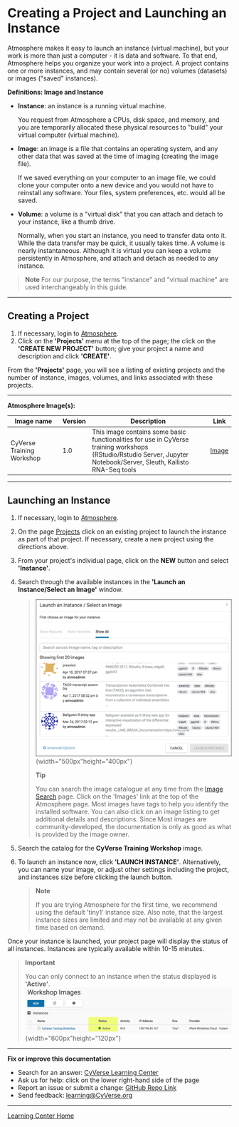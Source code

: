 # Creating a Project and Launching an Instance

Atmosphere makes it easy to launch an instance (virtual machine), but
your work is more than just a computer - it is data and software. To
that end, Atmosphere helps you organize your work into a project. A
project contains one or more instances, and may contain several (or no)
volumes (datasets) or images ("saved" instances).

**Definitions: Image and Instance**

- **Instance**: an instance is a running virtual machine.

    You request from Atmosphere a CPUs, disk space, and memory, and you are
    temporarily allocated these physical resources to "build" your
    virtual computer (virtual machine).

- **Image**: an image is a file that contains an operating system, and any other data that was saved at the time of imaging (creating the image file).

    If we saved everything on your computer to an image file,
    we could clone your computer onto a new device and you would not
    have to reinstall any software. Your files, system preferences,
    etc. would all be saved.

- **Volume**: a volume is a "virtual disk" that you can attach and detach to your instance, like a thumb drive.

    Normally, when you start an
    instance, you need to transfer data onto it. While the data
    transfer may be quick, it usually takes time. A volume is nearly
    instantaneous. Although it is virtual you can keep a volume
    persistently in Atmosphere, and attach and detach as needed to
    any instance.

> **Note**
> For our purpose, the terms "instance" and "virtual machine" are used interchangeably in this guide.

------------------------------------------------------------------------

## Creating a Project

1.  If necessary, login to [Atmosphere](https://atmo.cyverse.org/application/images).
2.  Click on the **'Projects'** menu at the top of the page; the click
    on the **'CREATE NEW PROJECT'** button; give your project a name and
    description and click **'CREATE'**.

From the **'Projects'** page, you will see a listing of existing projects
and the number of instance, images, volumes, and links associated with
these projects.

------------------------------------------------------------------------

**Atmosphere Image(s):**

| Image name | Version | Description | Link |
| --- | --- | --- | --- |
| CyVerse Training Workshop | 1.0 | This image contains some basic functionalities for use in CyVerse training workshops <br> (RStudio/Rstudio Server, Jupyter Notebook/Server, Sleuth, Kallisto RNA-Seq tools | [Image](https://atmo.cyverse.org/application/images/1467) |

------------------------------------------------------------------------

## Launching an Instance

1.  If necessary, login to [Atmosphere](https://atmo.cyverse.org/application/images).

2.  On the page [Projects](https://atmo.cyverse.org/application/projects) click on an existing project to launch the instance as
    part of that project. If necessary, create a new project using the directions above.

3.  From your project's individual page, click on the **NEW** button
    and select **'Instance'**.

4.  Search through the available instances in the **'Launch an
    Instance/Select an Image'** window.

    > ![launch_window](./img/atmosphere/launch_window.png){width="500px"height="400px"}
    >
    > **Tip**
    >
    > You can search the image catalogue at any time from the [Image Search](https://atmo.cyverse.org/application/images/search) page.
    > Click on the 'Images' link at the top of the Atmosphere page.
    > Most images have tags to help you identify the installed software.
    > You can also click on an image listing to get additional details
    > and descriptions. Since Most images are community-developed, the
    > documentation is only as good as what is provided by the image
    > owner.

5.  Search the catalog for the **CyVerse Training Workshop** image.

6.  To launch an instance now, click **'LAUNCH INSTANCE'**. Alternatively,
    you can name your image, or adjust other settings including the
    project, and instances size before clicking the launch button.

    > **Note**
    >
    > If you are trying Atmosphere for the first time, we recommend
    > using the default 'tiny1' instance size. Also note, that the
    > largest instance sizes are limited and may not be available at any
    > given time based on demand.

Once your instance is launched, your project page will display the
status of all instances. Instances are typically available within 10-15
minutes.

> **Important**
>
> You can only connect to an instance when the status displayed is **'Active'**.
> ![instance_status](./img/atmosphere/instance_status.png){width="600px"height="120px"}

------------------------------------------------------------------------

**Fix or improve this documentation**

-   Search for an answer: [CyVerse Learning Center](https://learning.cyverse.org/en/latest/)
-   Ask us for help: click on the lower right-hand side of the page
-   Report an issue or submit a change: [GitHub Repo Link](https://github.com/CyVerse-learning-materials/atmosphere_guide/tree/mkdocs)
-   Send feedback: [learning@CyVerse.org](learning@CyVerse.org)

------------------------------------------------------------------------

[Learning Center Home](http://learning.cyverse.org/)